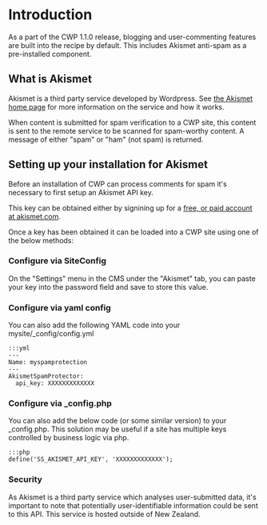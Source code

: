 <!--
title: Configure Akismet anti-spam
summary: Setting up Akismet spam protection for forms.
-->

# Introduction

As a part of the CWP 1.1.0 release, blogging and user-commenting features are built into the
recipe by default. This includes Akismet anti-spam as a pre-installed component.

## What is Akismet

Akismet is a third party service developed by Wordpress. See [the Akismet home page](http://akismet.com/) for
more information on the service and how it works.

When content is submitted for spam verification to a CWP site, this content is sent to the remote service to be
scanned for spam-worthy content. A message of either "spam" or "ham" (not spam) is returned.

## Setting up your installation for Akismet

Before an installation of CWP can process comments for spam it's necessary to first setup an Akismet API key.

This key can be obtained either by signining up for a [free, or paid account at akismet.com](http://akismet.com/plans/).

Once a key has been obtained it can be loaded into a CWP site using one of the below methods:

### Configure via SiteConfig

On the "Settings" menu in the CMS under the "Akismet" tab, you can paste your key into the password field and save
to store this value.

### Configure via yaml config

You can also add the following YAML code into your mysite/_config/config.yml


	:::yml
	---
	Name: myspamprotection
	---
	AkismetSpamProtector:
	  api_key: XXXXXXXXXXXXX


### Configure via _config.php

You can also add the below code (or some similar version) to your _config.php. This solution may be useful if
a site has multiple keys controlled by business logic via php.


	:::php
	define('SS_AKISMET_API_KEY', 'XXXXXXXXXXXXX');


### Security

As Akismet is a third party service which analyses user-submitted data, it's important to note that potentially 
user-identifiable information could be sent to this API. This service is hosted outside of New Zealand.

